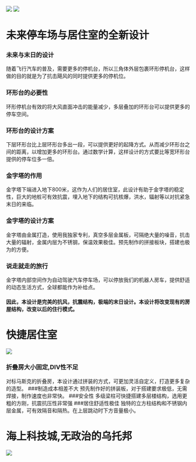 ![](https://yougonglin.github.io/The-official-website-of-Apocalypse-Mountain-Forest-Enterprise/website/atlas/weilaicheng2.png)
![](https://yougonglin.github.io/The-official-website-of-Apocalypse-Mountain-Forest-Enterprise/website/atlas/tingchechang.jpg)
# 未来停车场与居住室的全新设计

### 未来与末日的设计
随着飞行汽车的普及，需要更多的停机台，所以三角体外层包裹环形停机台，这样做的目的就是为了抗击飓风的同时提供更多的停机位。

### 环形台的必要性
环形停机台有效的将大风直面冲击的能量减少，多层叠加的环形台可以提供更多的停车空间。

### 环形台的设计方案
下层环形台比上层环形台多出一段，可以提供更好的起降方式。从而减少环形台之间的距离，以增加更多的环形台。通过数学计算，这样设计的方式要比等宽环形台提供的停车位多一倍。

### 金字塔的作用
金字塔下端进入地下800米，这作为人们的居住室，此设计有助于金字塔的稳定性，巨大的地桩可有效抗震，埋入地下的结构可抗核爆，洪水，辐射等以对抗紧急末日的来临。

### 金字塔的设计方案
金字塔由金属打造，使用我独家专利，真空多层金属板，可隔绝大量的噪音，抗击大量的辐射，金属内层为不锈钢，保温效果极佳。预先制作的拼接板块，搭建也极为的方便。

### 说走就走的旅行
金字塔内部空间作为自动驾驶汽车停车场，可以停放我们的机器人房车，提供舒适的动态生活方式，全球都能作为补给点。

#### 因此，本设计是完美的抗风，抗震结构，极端的末日设计。本设计将改变现有的房屋结构，改变以后的住行模式。

# 快捷居住室
![](https://yougonglin.github.io/The-official-website-of-Apocalypse-Mountain-Forest-Enterprise/website/atlas/bingjiefang.jpg)
### 折叠房大小固定,DIV性不足
对标马斯克的折叠房，本设计通过拼装的方式，可更加灵活自定义，打造更多复杂的造型。
###制造成本相差不大
预先制作好的拼装板，对于搭建要求极低，无需焊接，制作速度也非常快。
###安全性
多级梁柱可快捷搭建多层楼结构，选用更粗的方刚，抗震抗压性非常强
###居住舒适性极佳
独特的立方柱结构和不锈钢内层金属，可有效隔音和隔热。在上层跳动时下方音量极小。
# 海上科技城,无政治的乌托邦
![](https://yougonglin.github.io/The-official-website-of-Apocalypse-Mountain-Forest-Enterprise/website/atlas/haishangbaolei.png)
